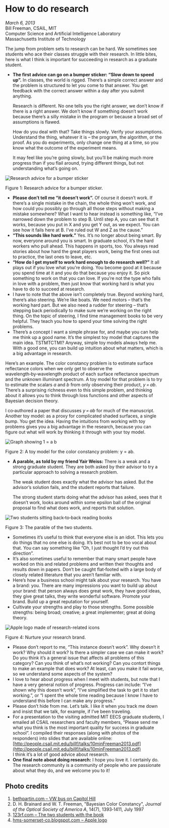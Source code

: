 ---
---

# How to do research

_March 6, 2013_  
Bill Freeman, CSAIL, MIT  
Computer Science and Artificial Intelligence Laboratory  
Massachusetts Institute of Technology

The jump from problem sets to research can be hard. We sometimes see students who ace their classes struggle with their research. In little bites, here is what I think is important for succeeding in research as a graduate student.

- **The first advice can go on a bumper sticker: “Slow down to speed up”.** In classes, the world is rigged. There’s a simple correct answer and the problem is structured to let you come to that answer. You get feedback with the correct answer within a day after you submit anything.  
      
    Research is different. No one tells you the right answer, we don’t know if there is a right answer. We don’t know if something doesn’t work because there’s a silly mistake in the program or because a broad set of assumptions is flawed.  
      
    How do you deal with that? Take things slowly. Verify your assumptions. Understand the thing, whatever it is – the program, the algorithm, or the proof. As you do experiments, only change one thing at a time, so you know what the outcome of the experiment means.  
      
    It may feel like you’re going slowly, but you’ll be making much more progress than if you flail around, trying different things, but not understanding what’s going on.

![Research advice for a bumper sticker](figure1_bumper_sticker.png)

Figure 1: Research advice for a bumper sticker.

- **Please don’t tell me “it doesn’t work”.** Of course it doesn’t work. If there’s a single mistake in the chain, the whole thing won’t work, and how could you possibly go through all those steps without making a mistake somewhere? What I want to hear instead is something like, “I’ve narrowed down the problem to step B. Until step A, you can see that it works, because you put in X and you get Y out, as we expect. You can see how it fails here at B. I’ve ruled out W and Z as the cause.”
- **“This sounds like hard work.”** Yes. It’s no longer about being smart. By now, everyone around you is smart. In graduate school, it’s the hard workers who pull ahead. This happens in sports, too. You always read stories about how hard the great players work, being the first ones out to practice, the last ones to leave, etc.
- **“How do I get myself to work hard enough to do research well?”** It all plays out if you love what you’re doing. You become good at it because you spend time at it and you do that because you enjoy it. So pick something to work on that you can love. If you’re not the type who falls in love with a problem, then just know that working hard is what you have to do to succeed at research.
- I have to note that the above isn’t completely true. Beyond working hard, there’s also steering. We’re like boats. We need motors – that’s the working hard part. But we also need a rudder for steering – that’s stepping back periodically to make sure we’re working on the right thing. On the topic of steering, I find time management books to be very helpful. They teach you how to spend your time solving the right problems.
- There’s a concept I want a simple phrase for, and maybe you can help me think up a good name. It’s the simplest toy model that captures the main idea. TSTMTCTMI? Anyway, simple toy models always help me. With a good one, you can build up intuition about what matters, which is a big advantage in research.

Here’s an example. The color constancy problem is to estimate surface reflectance colors when we only get to observe the wavelength‑by‑wavelength product of each surface reflectance spectrum and the unknown illuminant spectrum. A toy model for that problem is to try to estimate the scalars _a_ and _b_ from only observing their product, _y = ab_. There’s a surprising richness even to this simple problem, and thinking about it allows you to think through loss functions and other aspects of Bayesian decision theory.

I co‑authored a paper that discusses _y = ab_ for much of the manuscript. Another toy model: as a proxy for complicated shaded surfaces, a single bump. You get the idea. Having the intuitions from working with toy problems gives you a big advantage in the research, because you can figure out what will work by thinking it through with your toy model.

![Graph showing 1 = a b](figure2_toy_model.png)

Figure 2: A toy model for the color constancy problem: y = ab.

- **A parable, as told by my friend Yair Weiss:** There is a weak and a strong graduate student. They are both asked by their advisor to try a particular approach to solving a research problem.  
      
    The weak student does exactly what the advisor has asked. But the advisor’s solution fails, and the student reports that failure.  
      
    The strong student starts doing what the advisor has asked, sees that it doesn’t work, looks around within some epsilon ball of the original proposal to find what does work, and reports that solution.

![Two students sitting back‑to‑back reading books](figure3_two_students.png)

Figure 3: The parable of the two students.

- Sometimes it’s useful to think that everyone else is an idiot. This lets you do things that no one else is doing. It’s best not to be too vocal about that. You can say something like “Oh, I just thought I’d try out this direction”.
- It’s also sometimes useful to remember that many smart people have worked on this and related problems and written their thoughts and results down in papers. Don’t be caught flat‑footed with a large body of closely related literature that you aren’t familiar with.
- Here’s how a business school might talk about your research. You have a brand: you. There are many impressions you want to build up about your brand: that person always does great work, they have good ideas, they give great talks, they write wonderful software. Promote your brand. Build up a great reputation for yourself.
- Cultivate your strengths and play to those strengths. Some possible strengths: being broad; creative; a great implementer; great at doing theory.

![Apple logo made of research-related icons](figure4_research_brand.png)

Figure 4: Nurture your research brand.

- Please don’t report to me, “This instance doesn’t work”. Why doesn’t it work? Why should it work? Is there a simpler case we can make it work? Do you think it’s a general issue that affects all problems of this category? Can you think of what’s not working? Can you contort things to make an example that does work? At least, can you make it fail worse, so we understand some aspects of the system?
- I love to hear about progress when I meet with students, but note that I have a very general notion of progress. Progress can include: “I’ve shown why this doesn’t work”, “I’ve simplified the task to get it to start working.”, or “I spent the whole time reading because I know I have to understand this before I can make any progress.”
- Please don’t hide from me. Let’s talk. I like it when you track me down and insist that we talk, for example, if I’ve been traveling.
- For a presentation to the visiting admitted MIT EECS graduate students, I emailed all CSAIL researchers and faculty members, “Please send me what you think is the most important quality for success in graduate school”. I compiled their responses (along with photos of the responders) into slides that are available online:  
    [http://people.csail.mit.edu/billf/talks/10minFreeman2013.pdf](http://people.csail.mit.edu/billf/talks/10minFreeman2013.pdf)  
    I think it’s a lot of good advice about research.
- **One final note about doing research:** I hope you love it. I certainly do. The research community is a community of people who are passionate about what they do, and we welcome you to it!

## Photo credits

1. [bethpartin.com – VW bus on Capitol Hill](http://bethpartin.com/denver-photos-vw-bus-on-capitol-hill)
2. D. H. Brainard and W. T. Freeman, "Bayesian Color Constancy", _Journal of the Optical Society of America A_, 14(7), 1393‑1411, July 1997
3. [123rf.com – The two students with the book](http://www.123rf.com/photo_2851187_the-two-students-with-the-book.html)
4. [hms-somerset-co.blogspot.com – Apple logo](http://hms-somerset-co.blogspot.com/2012/12/apple-logo.html)